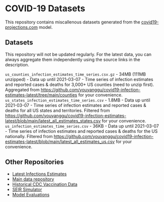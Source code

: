 # COVID-19 Datasets

This repository contains miscallenous datasets generated from the [covid19-projections.com](https://covid19-projections.com) model.

## Datasets

This repository will not be updated regularly. For the latest data, you can always aggregate them independently using the source links in the description.

`us_counties_infection_estimates_time_series.csv.gz` - 34MB (111MB unzipped) - Data up until 2021-03-07 - Time series of infection estimates and reported cases & deaths for 3,000+ US counties (need to unzip first). Aggregated from https://github.com/youyanggu/covid19-infection-estimates-latest/tree/main/counties for your convenience.
`us_states_infection_estimates_time_series.csv` - 1.8MB - Data up until 2021-03-07 - Time series of infection estimates and reported cases & deaths for all US states and territories. Filtered from https://github.com/youyanggu/covid19-infection-estimates-latest/blob/main/latest_all_estimates_states.csv for your convenience.
`us_infection_estimates_time_series.csv` - 36KB - Data up until 2021-03-07 - Time series of infection estimates and reported cases & deaths for the US nationally. Filtered from https://github.com/youyanggu/covid19-infection-estimates-latest/blob/main/latest_all_estimates_us.csv for your convenience.

## Other Repositories

- [Latest Infections Estimates](https://github.com/youyanggu/covid19-infection-estimates-latest)
- [Main data repository](https://github.com/youyanggu/covid19_projections)
- [Historical CDC Vaccination Data](https://github.com/youyanggu/covid19-cdc-vaccination-data)
- [SEIR Simulator](https://github.com/youyanggu/yyg-seir-simulator)
- [Model Evaluations](https://github.com/youyanggu/covid19-forecast-hub-evaluation)
